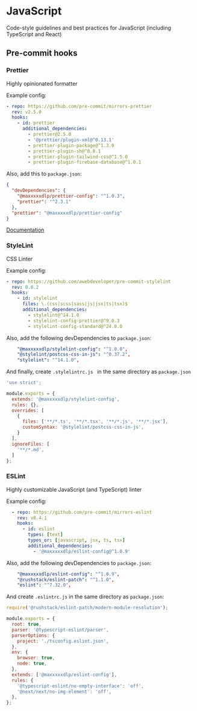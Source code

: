 # JavaScript

Code-style guidelines and best practices for JavaScript (including
TypeScript and React)

## Pre-commit hooks

### Prettier

Highly opinionated formatter

Example config:

```yaml
- repo: https://github.com/pre-commit/mirrors-prettier
  rev: v2.5.0
  hooks:
    - id: prettier
      additional_dependencies:
        - prettier@2.5.0
        - '@prettier/plugin-xml@^0.13.1'
        - prettier-plugin-package@^1.3.0
        - prettier-plugin-sh@^0.8.1
        - prettier-plugin-tailwind-css@^1.5.0
        - prettier-plugin-firebase-database@^1.0.1
```

Also, add this to `package.json`:

```json
{
  "devDependencies": {
    "@maxxxxxdlp/prettier-config": "^1.0.3",
    "prettier": "^2.3.1"
  },
  "prettier": "@maxxxxxdlp/prettier-config"
}

```

[Documentation](https://prettier.io/)

### StyleLint

CSS Linter

Example config:

```yaml
- repo: https://github.com/awebdeveloper/pre-commit-stylelint
  rev: 0.0.2
  hooks:
    - id: stylelint
      files: \.(css|scss|sass|js|jsx|ts|tsx)$
      additional_dependencies:
        - stylelint@^14.1.0
        - stylelint-config-prettier@^9.0.3
        - stylelint-config-standard@^24.0.0
```

Also, add the following devDependencies to `package.json`:

```yaml
    "@maxxxxxdlp/stylelint-config": "^1.0.0",
    "@stylelint/postcss-css-in-js": "^0.37.2",
    "stylelint": "^14.1.0",
```

And finally, create `.stylelintrc.js ` in the same directory as
`package.json`

```javascript
'use strict';

module.exports = {
  extends: '@maxxxxxdlp/stylelint-config',
  rules: {},
  overrides: [
    {
      files: ['**/*.ts', '**/*.tsx', '**/*.js', '**/*.jsx'],
      customSyntax: '@stylelint/postcss-css-in-js',
    }
  ],
  ignoreFiles: [
    '**/*.md',
  ]
};
```

### ESLint

Highly customizable JavaScript (and TypeScript) linter

Example config:

```yaml
  - repo: https://github.com/pre-commit/mirrors-eslint
    rev: v8.4.1
    hooks:
      - id: eslint
        types: [text]
        types_or: [javascript, jsx, ts, tsx]
        additional_dependencies:
          - '@maxxxxxdlp/eslint-config@^1.0.9'
```

Also, add the following devDependencies to `package.json`:

```yaml
    "@maxxxxxdlp/eslint-config": "^1.0.9",
    "@rushstack/eslint-patch": "^1.1.0",
    "eslint": "^7.32.0",
```

And create `.eslintrc.js` in the same directory as `package.json`:

```javascript
require('@rushstack/eslint-patch/modern-module-resolution');

module.exports = {
  root: true,
  parser: '@typescript-eslint/parser',
  parserOptions: {
    project: './tsconfig.eslint.json',
  },
  env: {
    browser: true,
    node: true,
  },
  extends: ['@maxxxxxdlp/eslint-config'],
  rules: {
    '@typescript-eslint/no-empty-interface': 'off',
    '@next/next/no-img-element': 'off',
  },
};

```